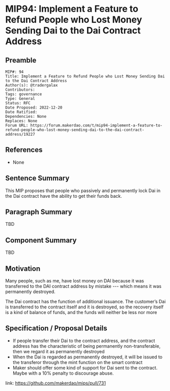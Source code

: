 # MIP94: Implement a Feature to Refund People who Lost Money Sending Dai to the Dai Contract Address

## Preamble

```
MIP#: 94
Title: Implement a Feature to Refund People who Lost Money Sending Dai to the Dai Contract Address
Author(s): @tradergalax
Contributors:
Tags: governance  
Type: General
Status: RFC
Date Proposed: 2022-12-20
Date Ratified:
Dependencies: None
Replaces: None
Forum URL: https://forum.makerdao.com/t/mip94-implement-a-feature-to-refund-people-who-lost-money-sending-dai-to-the-dai-contract-address/19227
```

## References

- None

## Sentence Summary

This MIP proposes that people who passively and permanently lock Dai in the Dai contract have the ability to get their funds back.

## Paragraph Summary

TBD

## Component Summary

TBD

## Motivation

Many people, such as me, have lost money on DAI because it was transferred to the DAI contract address by mistake --- which means it was permanently destroyed.

The Dai contract has the function of additional issuance. The customer’s Dai is transferred to the contract itself and it is destroyed, so the recovery itself is a kind of balance of funds, and the funds will neither be less nor more

## Specification / Proposal Details

- If people transfer their Dai to the contract address, and the contract address has the characteristic of being permanently non-transferable, then we regard it as permanently destroyed
- When the Dai is regarded as permanently destroyed, it will be issued to the transferor through the mint function on the smart contract
- Maker should offer some kind of support for Dai sent to the contract. Maybe with a 10% penalty to discourage abuse.

link:
https://github.com/makerdao/mips/pull/731
